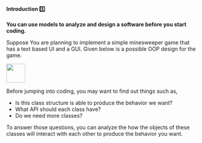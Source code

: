 <link rel="stylesheet" href="{{baseUrl}}/css/textbook.css">

<div class="website-content">

<div id="title">

#### Introduction :one:

</div>

<div id="body">

**You can use models to analyze and design a software before you start coding.**

Suppose You are planning to implement a simple minesweeper game that has a text based UI and a GUI. Given below is a possible OOP design for the game.

<img src="{{baseUrl}}/oopDesign/conceptualizingSolution/introduction/images/textLogicMinefieldCell.png" height="50" />
<p/>

Before jumping into coding, you may want to find out things such as,

* Is this class structure is able to produce the behavior we want?
* What API should each class have?
* Do we need more classes?

To answer those questions, you can analyze the how the objects of these classes will interact with each other to produce the behavior you want.

</div>

<div id="extras">
</div>

</div>
